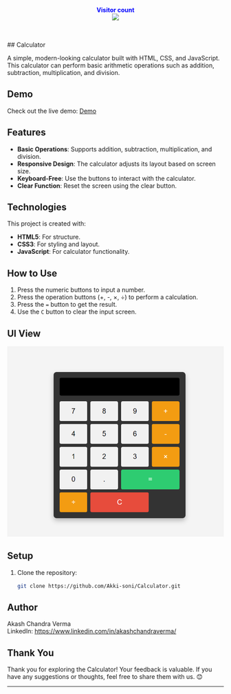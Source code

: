 <p align="center">
  <b style="color: blue;  ">Visitor count</b>
  <br>
  <a style="" href="https://github.com/Akki-soni">
  <img src="https://komarev.com/ghpvc/?username=akki-soni&label=Profile%20views&color=0e75b6&style=flat" />
  </a>
</p>
<p align="center"> <a href="https://twitter.com/" target="blank"><img src="https://img.shields.io/twitter/follow/?logo=twitter&style=for-the-badge" alt="" /></a> </p>
## Calculator

A simple, modern-looking calculator built with HTML, CSS, and JavaScript. This calculator can perform basic arithmetic operations such as addition, subtraction, multiplication, and division.

## Demo

Check out the live demo: [Demo](#)

## Features

- **Basic Operations**: Supports addition, subtraction, multiplication, and division.
- **Responsive Design**: The calculator adjusts its layout based on screen size.
- **Keyboard-Free**: Use the buttons to interact with the calculator.
- **Clear Function**: Reset the screen using the clear button.

## Technologies

This project is created with:

- **HTML5**: For structure.
- **CSS3**: For styling and layout.
- **JavaScript**: For calculator functionality.

## How to Use

1. Press the numeric buttons to input a number.
2. Press the operation buttons (+, -, ×, ÷) to perform a calculation.
3. Press the `=` button to get the result.
4. Use the `C` button to clear the input screen.

## UI View

![Calculator Screenshot](/Screenshot%20.png)

## Setup

1. Clone the repository:
   ```bash
   git clone https://github.com/Akki-soni/Calculator.git
   ```

## Author

Akash Chandra Verma \
LinkedIn: https://www.linkedin.com/in/akashchandraverma/

## Thank You

Thank you for exploring the Calculator! Your feedback is valuable. If you have any suggestions or thoughts, feel free to share them with us. 😊

---
